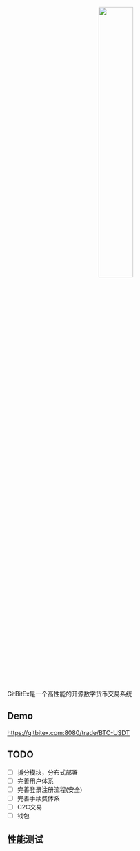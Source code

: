 <p align="center"><img width="40%" src="https://getbitex.oss-cn-beijing.aliyuncs.com/projects/image/logo.svg" /></p>

GitBitEx是一个高性能的开源数字货币交易系统

## Demo
https://gitbitex.com:8080/trade/BTC-USDT

## TODO
- [ ] 拆分模块，分布式部署
- [ ] 完善用户体系
- [ ] 完善登录注册流程(安全)
- [ ] 完善手续费体系
- [ ] C2C交易
- [ ] 钱包

## 性能测试
